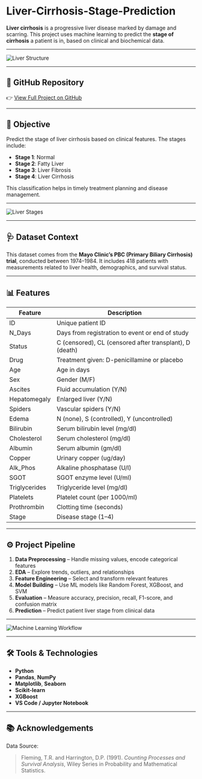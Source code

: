 
# Liver-Cirrhosis-Stage-Prediction

**Liver cirrhosis** is a progressive liver disease marked by damage and scarring. This project uses machine learning to predict the **stage of cirrhosis** a patient is in, based on clinical and biochemical data.

---

![Liver Structure](https://www.google.com/url?sa=i&url=https%3A%2F%2Fwww.mdpi.com%2F2673-4389%2F1%2F4%2F23&psig=AOvVaw1Z8iiCF9J0E4tvnJwSaN3M&ust=1751041764119000&source=images&cd=vfe&opi=89978449&ved=0CBQQjRxqFwoTCJjk44TBj44DFQAAAAAdAAAAABAV)

---

## 🔗 GitHub Repository

👉 [View Full Project on GitHub](https://github.com/Rajithareddy05/liver-cirrhosis-prediction)

---

## 🎯 Objective

Predict the stage of liver cirrhosis based on clinical features. The stages include:

* **Stage 1**: Normal
* **Stage 2**: Fatty Liver
* **Stage 3**: Liver Fibrosis
* **Stage 4**: Liver Cirrhosis

This classification helps in timely treatment planning and disease management.

---

![Liver Stages](https://img.freepik.com/free-vector/informative-illustration-stages-liver-disease-leading-cirrhosis_1308-50030.jpg?w=1380&t=st=1719405003~exp=1719405603~hmac=5d11077a0ed6d62289a60ee3cc05f5822151fc8cd88b027d8cb24ebdee6fa6b6)

---

## 🩺 Dataset Context

This dataset comes from the **Mayo Clinic’s PBC (Primary Biliary Cirrhosis) trial**, conducted between 1974–1984. It includes 418 patients with measurements related to liver health, demographics, and survival status.

---

## 📊 Features

| Feature       | Description                                             |
| ------------- | ------------------------------------------------------- |
| ID            | Unique patient ID                                       |
| N_Days        | Days from registration to event or end of study         |
| Status        | C (censored), CL (censored after transplant), D (death) |
| Drug          | Treatment given: D-penicillamine or placebo             |
| Age           | Age in days                                             |
| Sex           | Gender (M/F)                                            |
| Ascites       | Fluid accumulation (Y/N)                                |
| Hepatomegaly  | Enlarged liver (Y/N)                                    |
| Spiders       | Vascular spiders (Y/N)                                  |
| Edema         | N (none), S (controlled), Y (uncontrolled)              |
| Bilirubin     | Serum bilirubin level (mg/dl)                           |
| Cholesterol   | Serum cholesterol (mg/dl)                               |
| Albumin       | Serum albumin (gm/dl)                                   |
| Copper        | Urinary copper (ug/day)                                 |
| Alk_Phos      | Alkaline phosphatase (U/l)                              |
| SGOT          | SGOT enzyme level (U/ml)                                |
| Triglycerides | Triglyceride level (mg/dl)                              |
| Platelets     | Platelet count (per 1000/ml)                            |
| Prothrombin   | Clotting time (seconds)                                 |
| Stage         | Disease stage (1–4)                                     |

---

## ⚙️ Project Pipeline

1. **Data Preprocessing** – Handle missing values, encode categorical features
2. **EDA** – Explore trends, outliers, and relationships
3. **Feature Engineering** – Select and transform relevant features
4. **Model Building** – Use ML models like Random Forest, XGBoost, and SVM
5. **Evaluation** – Measure accuracy, precision, recall, F1-score, and confusion matrix
6. **Prediction** – Predict patient liver stage from clinical data

---

![Machine Learning Workflow](https://cdn.analyticsvidhya.com/wp-content/uploads/2020/03/Pipeline-1024x292.jpg)

---

## 🛠 Tools & Technologies

* **Python**
* **Pandas**, **NumPy**
* **Matplotlib**, **Seaborn**
* **Scikit-learn**
* **XGBoost**
* **VS Code / Jupyter Notebook**

---

## 📚 Acknowledgements

Data Source:

> Fleming, T.R. and Harrington, D.P. (1991).
> *Counting Processes and Survival Analysis*, Wiley Series in Probability and Mathematical Statistics.
